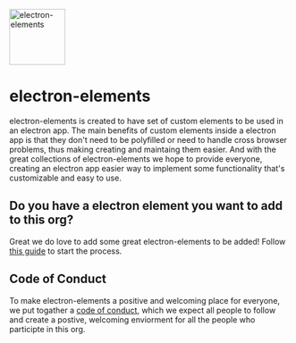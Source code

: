 <p align="left">
  <img
    alt="electron-elements"
    src="electron-elements.png"
    width="100"
  />
</p>

# electron-elements

electron-elements is created to have set of custom elements to be used in
an electron app. The main benefits of custom elements inside a electron app
is that they don't need to be polyfilled or need to handle cross browser problems,
thus making creating and maintaing them easier. And with the great collections of 
electron-elements we hope to provide everyone, creating an electron app easier
way to implement some functionality that's customizable and easy to use.

## Do you have a electron element you want to add to this org?

Great we do love to add some great electron-elements to be added!
Follow [this guide](guides/add-an-electron-element-to-org.md) to start the process.

## Code of Conduct

To make electron-elements a positive and welcoming place for everyone,
we put togather a [code of conduct](code_of_conduct.md), which we expect all people to follow
and create a postive, welcoming enviorment for all the people who participte in this org.
